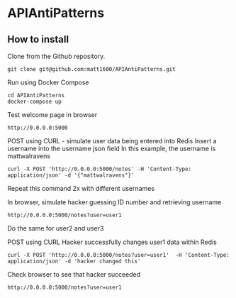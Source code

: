 # APIAntiPatterns

## How to install

Clone from  the Github repository.
```
git clone git@github.com:matt1600/APIAntiPatterns.git
```

Run using Docker Compose
```
cd APIAntiPatterns
docker-compose up
```

Test welcome page in browser
```
http://0.0.0.0:5000
```

POST using CURL - simulate user data being entered into Redis
Insert a username into the username json field
In this example, the username is mattwalravens
```
curl -X POST 'http://0.0.0.0:5000/notes' -H 'Content-Type: application/json' -d '{"mattwalravens"}'
```

Repeat this command 2x with different usernames 

In browser, simulate hacker guessing ID number and retrieving username
```
http://0.0.0.0:5000/notes?user=user1
```
Do the same for user2 and user3

POST using CURL
Hacker successfully changes user1 data within Redis
```
curl -X POST 'http://0.0.0.0:5000/notes?user=user1'  -H 'Content-Type: application/json' -d 'hacker changed this'
```

Check browser to see that hacker succeeded
```
http://0.0.0.0:5000/notes?user=user1
```





